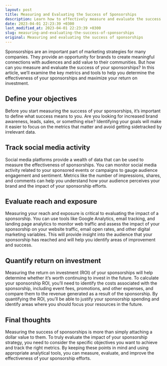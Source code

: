 ```yaml
---
layout: post
title: Measuring and Evaluating the Success of Sponsorships
description: Learn how to effectively measure and evaluate the success of your sponsorships to maximize your return on investment.
date: 2023-04-01 22:23:39 +0300
last_modified_at: 2023-04-01 22:23:39 +0300
slug: measuring-and-evaluating-the-success-of-sponsorships
original: Measuring and evaluating the success of sponsorships
---
```

Sponsorships are an important part of marketing strategies for many companies. They provide an opportunity for brands to create meaningful connections with audiences and add value to their communities. But how can you measure and evaluate the success of your sponsorships? In this article, we’ll examine the key metrics and tools to help you determine the effectiveness of your sponsorships and maximize your return on investment.

## Define your objectives

Before you start measuring the success of your sponsorships, it’s important to define what success means to you. Are you looking for increased brand awareness, leads, sales, or something else? Identifying your goals will make it easier to focus on the metrics that matter and avoid getting sidetracked by irrelevant data.

## Track social media activity

Social media platforms provide a wealth of data that can be used to measure the effectiveness of sponsorships. You can monitor social media activity related to your sponsored events or campaigns to gauge audience engagement and sentiment. Metrics like the number of impressions, shares, and comments can help you understand how your audience perceives your brand and the impact of your sponsorship efforts.

## Evaluate reach and exposure

Measuring your reach and exposure is critical to evaluating the impact of a sponsorship. You can use tools like Google Analytics, email tracking, and landing page analytics to monitor web traffic and assess the impact of your sponsorship on your website traffic, email open rates, and other digital marketing variables. This will provide insight into the audience that your sponsorship has reached and will help you identify areas of improvement and success.

## Quantify return on investment

Measuring the return on investment (ROI) of your sponsorships will help determine whether it’s worth continuing to invest in the future. To calculate your sponsorship ROI, you’ll need to identify the costs associated with the sponsorship, including event fees, promotions, and other expenses, and compare them to the revenue generated as a result of the sponsorship. By quantifying the ROI, you’ll be able to justify your sponsorship spending and identify areas where you should focus your resources in the future.

## Final thoughts

Measuring the success of sponsorships is more than simply attaching a dollar value to them. To truly evaluate the impact of your sponsorship strategy, you need to consider the specific objectives you want to achieve and track the right metrics. By keeping these points in mind and using appropriate analytical tools, you can measure, evaluate, and improve the effectiveness of your sponsorship efforts.